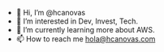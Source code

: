 - 👋 Hi, I’m @hcanovas
- 👀 I’m interested in Dev, Invest, Tech.
- 🌱 I’m currently learning more about AWS.
- 📫 How to reach me hola@hcanovas.com
